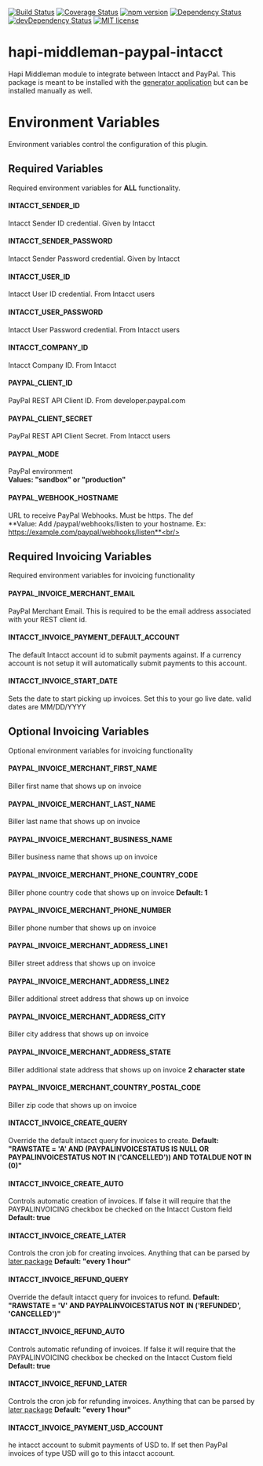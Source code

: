 [![Build Status](https://travis-ci.org/trainerbill/hapi-middleman-paypal-intacct.svg?branch=master)](https://travis-ci.org/trainerbill/hapi-middleman-paypal-intacct)
[![Coverage Status](https://coveralls.io/repos/github/trainerbill/hapi-middleman-paypal-intacct/badge.svg?branch=master)](https://coveralls.io/github/trainerbill/hapi-middleman-paypal-intacct?branch=master)
[![npm version](https://badge.fury.io/js/hapi-middleman-paypal-intacct.svg)](https://badge.fury.io/js/hapi-middleman-paypal-intacct)
[![Dependency Status](https://david-dm.org/trainerbill/hapi-middleman-paypal-intacct.svg)](https://david-dm.org/trainerbill/hapi-middleman-paypal-intacct)
[![devDependency Status](https://david-dm.org/trainerbill/hapi-middleman-paypal-intacct/dev-status.svg)](https://david-dm.org/trainerbill/hapi-middleman-paypal-intacct#info=devDependencies)
[![MIT license](http://img.shields.io/badge/license-MIT-brightgreen.svg)](http://opensource.org/licenses/MIT)


# hapi-middleman-paypal-intacct
Hapi Middleman module to integrate between Intacct and PayPal.  This package is meant to be installed with the [generator application](https://github.com/trainerbill/generator-hapi-middleman) but can be installed manually as well.

# Environment Variables
Environment variables control the configuration of this plugin.

## Required Variables
Required environment variables for **ALL** functionality.

#### INTACCT_SENDER_ID
Intacct Sender ID credential.  Given by Intacct<br/>

#### INTACCT_SENDER_PASSWORD
Intacct Sender Password credential.  Given by Intacct<br/>

#### INTACCT_USER_ID
Intacct User ID credential.  From Intacct users<br/>

#### INTACCT_USER_PASSWORD
Intacct User Password credential.  From Intacct users<br/>

#### INTACCT_COMPANY_ID
Intacct Company ID. From Intacct<br/>

#### PAYPAL_CLIENT_ID
PayPal REST API Client ID.  From developer.paypal.com<br/>

#### PAYPAL_CLIENT_SECRET
PayPal REST API Client Secret.  From Intacct users<br/>

#### PAYPAL_MODE
PayPal environment<br/>
**Values: "sandbox" or "production"**<br/>

#### PAYPAL_WEBHOOK_HOSTNAME
URL to receive PayPal Webhooks. Must be https.  The def<br/>
**Value: Add /paypal/webhooks/listen to your hostname.  Ex: https://example.com/paypal/webhooks/listen**<br/>



## Required Invoicing Variables
Required environment variables for invoicing functionality

#### PAYPAL_INVOICE_MERCHANT_EMAIL
PayPal Merchant Email.  This is required to be the email address associated with your REST client id.<br/>

#### INTACCT_INVOICE_PAYMENT_DEFAULT_ACCOUNT
The default Intacct account id to submit payments against.  If a currency account is not setup it will automatically submit payments to this account.

#### INTACCT_INVOICE_START_DATE
Sets the date to start picking up invoices.  Set this to your go live date.  valid dates are MM/DD/YYYY

## Optional Invoicing Variables
Optional environment variables for invoicing functionality

#### PAYPAL_INVOICE_MERCHANT_FIRST_NAME
Biller first name that shows up on invoice

#### PAYPAL_INVOICE_MERCHANT_LAST_NAME
Biller last name that shows up on invoice

#### PAYPAL_INVOICE_MERCHANT_BUSINESS_NAME
Biller business name that shows up on invoice

#### PAYPAL_INVOICE_MERCHANT_PHONE_COUNTRY_CODE
Biller phone country code that shows up on invoice
**Default: 1**

#### PAYPAL_INVOICE_MERCHANT_PHONE_NUMBER
Biller phone number that shows up on invoice

#### PAYPAL_INVOICE_MERCHANT_ADDRESS_LINE1
Biller street address that shows up on invoice

#### PAYPAL_INVOICE_MERCHANT_ADDRESS_LINE2
Biller additional street address that shows up on invoice

#### PAYPAL_INVOICE_MERCHANT_ADDRESS_CITY
Biller city address that shows up on invoice

#### PAYPAL_INVOICE_MERCHANT_ADDRESS_STATE
Biller additional state address that shows up on invoice
**2 character state**

#### PAYPAL_INVOICE_MERCHANT_COUNTRY_POSTAL_CODE
Biller zip code that shows up on invoice

#### INTACCT_INVOICE_CREATE_QUERY
Override the default intacct query for invoices to create.
**Default: "RAWSTATE = 'A' AND (PAYPALINVOICESTATUS IS NULL OR PAYPALINVOICESTATUS NOT IN ('CANCELLED')) AND TOTALDUE NOT IN (0)"**

#### INTACCT_INVOICE_CREATE_AUTO
Controls automatic creation of invoices.  If false it will require that the PAYPALINVOICING checkbox be checked on the Intacct Custom field
**Default: true**

#### INTACCT_INVOICE_CREATE_LATER
Controls the cron job for creating invoices.  Anything that can be parsed by [later package](https://bunkat.github.io/later/getting-started.html#example)
**Default: "every 1 hour"**

#### INTACCT_INVOICE_REFUND_QUERY
Override the default intacct query for invoices to refund.
**Default: "RAWSTATE = 'V' AND PAYPALINVOICESTATUS NOT IN ('REFUNDED', 'CANCELLED')"**

#### INTACCT_INVOICE_REFUND_AUTO
Controls automatic refunding of invoices.  If false it will require that the PAYPALINVOICING checkbox be checked on the Intacct Custom field
**Default: true**

#### INTACCT_INVOICE_REFUND_LATER
Controls the cron job for refunding invoices.  Anything that can be parsed by [later package](https://bunkat.github.io/later/getting-started.html#example)
**Default: "every 1 hour"**

#### INTACCT_INVOICE_PAYMENT_USD_ACCOUNT
he intacct account to submit payments of USD to.  If set then PayPal invoices of type USD will go to this intacct account.

